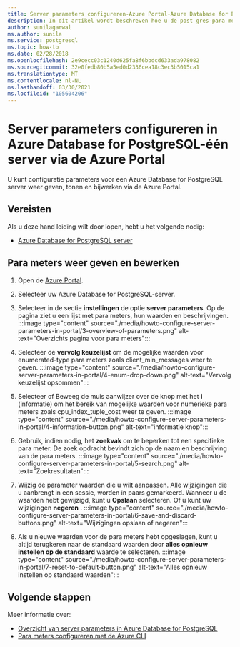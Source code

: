 ```yaml
---
title: Server parameters configureren-Azure Portal-Azure Database for PostgreSQL-één server
description: In dit artikel wordt beschreven hoe u de post gres-para meters in Azure Database for PostgreSQL kunt configureren via de Azure Portal.
author: sunilagarwal
ms.author: sunila
ms.service: postgresql
ms.topic: how-to
ms.date: 02/28/2018
ms.openlocfilehash: 2e9cecc03c1240d625fa8f6bbdcd633ada978082
ms.sourcegitcommit: 32e0fedb80b5a5ed0d2336cea18c3ec3b5015ca1
ms.translationtype: MT
ms.contentlocale: nl-NL
ms.lasthandoff: 03/30/2021
ms.locfileid: "105604206"
---
```

# <a name="configure-server-parameters-in-azure-database-for-postgresql---single-server-via-the-azure-portal"></a>Server parameters configureren in Azure Database for PostgreSQL-één server via de Azure Portal 
U kunt configuratie parameters voor een Azure Database for PostgreSQL server weer geven, tonen en bijwerken via de Azure Portal.

## <a name="prerequisites"></a>Vereisten
Als u deze hand leiding wilt door lopen, hebt u het volgende nodig:
- [Azure Database for PostgreSQL server](quickstart-create-server-database-portal.md)

## <a name="viewing-and-editing-parameters"></a>Para meters weer geven en bewerken
1. Open de [Azure Portal](https://portal.azure.com).

2. Selecteer uw Azure Database for PostgreSQL-server.

3. Selecteer in de sectie **instellingen** de optie **server parameters**. Op de pagina ziet u een lijst met para meters, hun waarden en beschrijvingen.
:::image type="content" source="./media/howto-configure-server-parameters-in-portal/3-overview-of-parameters.png" alt-text="Overzichts pagina voor para meters":::

4. Selecteer de **vervolg keuzelijst** om de mogelijke waarden voor enumerated-type para meters zoals client_min_messages weer te geven.
:::image type="content" source="./media/howto-configure-server-parameters-in-portal/4-enum-drop-down.png" alt-text="Vervolg keuzelijst opsommen":::

5. Selecteer of Beweeg de muis aanwijzer over de knop met het **i** (informatie) om het bereik van mogelijke waarden voor numerieke para meters zoals cpu_index_tuple_cost weer te geven.
:::image type="content" source="./media/howto-configure-server-parameters-in-portal/4-information-button.png" alt-text="informatie knop":::

6. Gebruik, indien nodig, het **zoekvak** om te beperken tot een specifieke para meter. De zoek opdracht bevindt zich op de naam en beschrijving van de para meters.
:::image type="content" source="./media/howto-configure-server-parameters-in-portal/5-search.png" alt-text="Zoekresultaten":::

7. Wijzig de parameter waarden die u wilt aanpassen. Alle wijzigingen die u aanbrengt in een sessie, worden in paars gemarkeerd. Wanneer u de waarden hebt gewijzigd, kunt u **Opslaan** selecteren. Of u kunt uw wijzigingen **negeren** .
:::image type="content" source="./media/howto-configure-server-parameters-in-portal/6-save-and-discard-buttons.png" alt-text="Wijzigingen opslaan of negeren":::

8. Als u nieuwe waarden voor de para meters hebt opgeslagen, kunt u altijd terugkeren naar de standaard waarden door **alles opnieuw instellen op de standaard** waarde te selecteren.
:::image type="content" source="./media/howto-configure-server-parameters-in-portal/7-reset-to-default-button.png" alt-text="Alles opnieuw instellen op standaard waarden":::

## <a name="next-steps"></a>Volgende stappen
Meer informatie over:
- [Overzicht van server parameters in Azure Database for PostgreSQL](concepts-servers.md)
- [Para meters configureren met de Azure CLI](howto-configure-server-parameters-using-cli.md)
